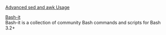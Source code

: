 <p>
<a href="https://posts.specterops.io/fawk-yeah-advanced-sed-and-awk-usage-parsing-for-pentesters-3-e5727e11a8ad">Advanced sed and awk Usage</a>
</p> 
<p>
<a href="https://github.com/Bash-it/bash-it">Bash-it</a>
<br>Bash-it is a collection of community Bash commands and scripts for Bash 3.2+
</p> 
